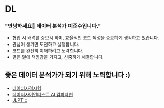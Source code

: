 # DL
### "안녕하세요👋 데이터 분석가 이준수입니다."

- 협업 시 배려를  중요시 하며, 효율적인 코드 작성을 중요하게 생각하고 있습니다.
- 관심이 생기면 도전하고 실행합니다.
- 코드를 완전히 이해하려고 노력합니다.
- 맡은 일에 책임감을 가지고, 신중하게 해결합니다.

## 좋은 데이터 분석가가 되기 위해 노력합니다 :)

- [데이터자격시험](https://www.dataq.or.kr/www/sub/a_05.do)
- [데이터사이언티스트 AI 컴피티션](https://dacon.io/)
- [JLPT ::](https://www.bsjlpt.or.kr/web/introduce/jlpt_description.html)

